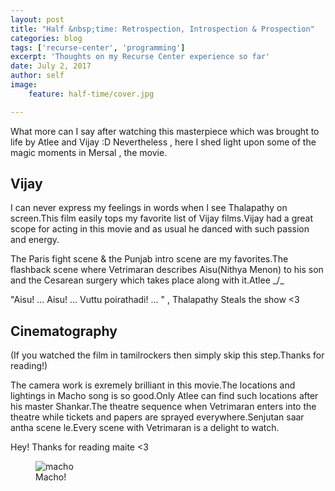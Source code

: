 ```yaml
---
layout: post
title: "Half &nbsp;time: Retrospection, Introspection & Prospection"
categories: blog
tags: ['recurse-center', 'programming']
excerpt: 'Thoughts on my Recurse Center experience so far'
date: July 2, 2017
author: self
image:
    feature: half-time/cover.jpg

---
```



What more can I say after watching this masterpiece which was brought to life by Atlee and Vijay :D Nevertheless , here I shed light upon some of the magic moments in Mersal , the movie.

## Vijay

I can never express my feelings in words when I see Thalapathy on screen.This film easily tops my favorite list of Vijay films.Vijay had a great scope for acting in this movie and as usual he danced with such passion and energy.

The Paris fight scene & the Punjab intro scene are my favorites.The flashback scene where Vetrimaran describes Aisu(Nithya Menon) to his son and the Cesarean surgery which takes place along with it.Atlee _/\_

"Aisu! ... Aisu! ... Vuttu poirathadi! ... " , Thalapathy Steals the show <3

## Cinematography

(If you watched the film in tamilrockers then simply skip this step.Thanks for reading!)

The camera work is exremely brilliant in this movie.The locations and lightings in Macho song is so good.Only Atlee can find such locations after his master Shankar.The theatre sequence when Vetrimaran enters into the theatre while tickets and papers are sprayed everywhere.Senjutan saar antha scene le.Every scene with Vetrimaran is a delight to watch.

Hey! Thanks for reading maite <3

<figure>
	<img src="{{ site.url }}/images/my-thoughts-on-mersal/macho.jpg" alt="macho" />
	<figcaption>Macho!</figcaption>
</figure>
